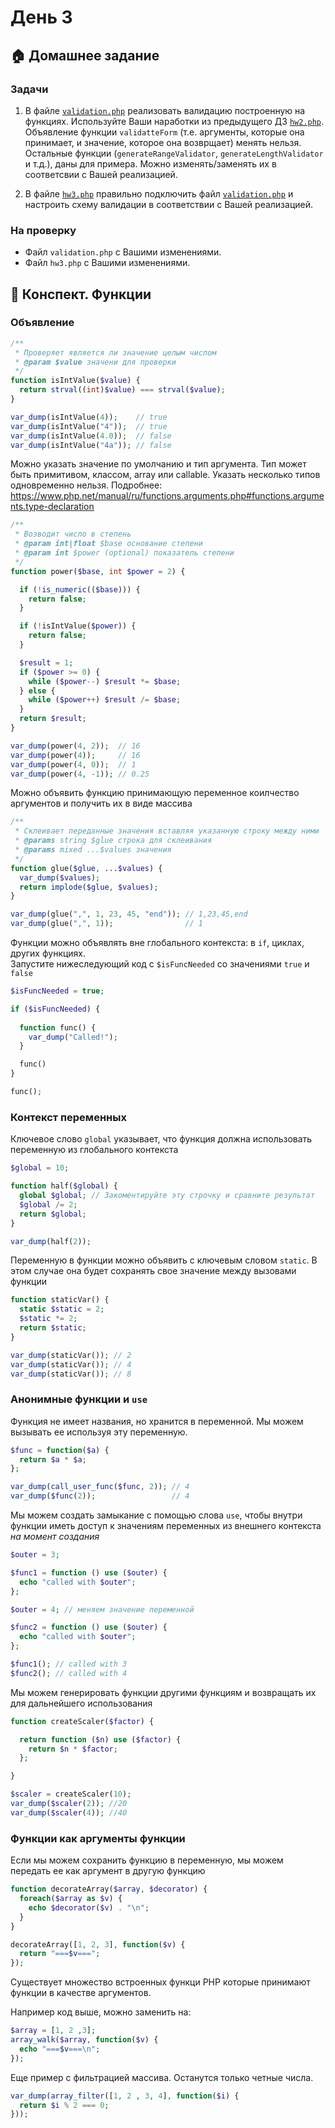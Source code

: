 # День 3

## :house: Домашнее задание

### Задачи

1.  В файле [`validation.php`](./validation.php) реализовать валидацию построенную на функциях. Используйте Ваши наработки из предыдущего ДЗ [`hw2.php`](../day-2/hw2.php).  
Объявление функции `validatteForm` (т.е. аргументы, которые она принимает, и значение, которое она возврщает) менять нельзя. Остальные функции (`generateRangeValidator`, `generateLengthValidator` и т.д.), даны для примера. Можно изменять/заменять их в соответсвии с Вашей реализацией. 

1. В файле [`hw3.php`](./hw3.php) правильно подключить файл [`validation.php`](./validation.php) и настроить схему валидации в соответствии с Вашей реализацией. 

### На проверку
- Файл `validation.php` c Вашими изменениями.
- Файл `hw3.php` c Вашими изменениями.

## :scroll: Конспект. Функции

### Объявление

```PHP
/**
 * Проверяет является ли значение целым числом
 * @param $value значени для проверки
 */
function isIntValue($value) {
  return strval((int)$value) === strval($value);
}

var_dump(isIntValue(4));    // true
var_dump(isIntValue("4"));  // true
var_dump(isIntValue(4.0));  // false
var_dump(isIntValue("4a")); // false 
```

Можно указать значение по умолчанию и тип аргумента.
Тип может быть примитивом, классом, array или callable. Указать несколько типов одновременно нельзя. Подробнее: https://www.php.net/manual/ru/functions.arguments.php#functions.arguments.type-declaration

```PHP
/**
 * Возводит число в степень
 * @param int|float $base основание степени
 * @param int $power (optional) показатель степени
 */
function power($base, int $power = 2) {

  if (!is_numeric(($base))) {
    return false;
  }

  if (!isIntValue($power)) {
    return false;
  }

  $result = 1;
  if ($power >= 0) {
    while ($power--) $result *= $base;
  } else {
    while ($power++) $result /= $base;
  } 
  return $result;
}

var_dump(power(4, 2));  // 16 
var_dump(power(4));     // 16
var_dump(power(4, 0));  // 1 
var_dump(power(4, -1)); // 0.25 
```

Можно объявить функцию принимающую переменное коилчество аргументов и получить их в виде массива

```PHP
/**
 * Склеивает переданные значения вставляя указанную строку между ними
 * @params string $glue строка для склеивания 
 * @params mixed ...$values значения
 */
function glue($glue, ...$values) {
  var_dump($values);
  return implode($glue, $values);
}

var_dump(glue(",", 1, 23, 45, "end")); // 1,23,45,end
var_dump(glue(",", 1));                // 1
```

Функции можно объявлять вне глобального контекста: в `if`, циклах, других функциях.  
Запустите нижеследующий код с `$isFuncNeeded` cо значениями `true` и `false`

```PHP
$isFuncNeeded = true;

if ($isFuncNeeded) {
  
  function func() {
    var_dump("Called!");
  }

  func()
}

func();
```

### Контекст переменных

Ключевое слово `global` указывает, что функция должна использовать переменную из глобального контекста

```PHP
$global = 10;

function half($global) {
  global $global; // Закоментируйте эту строчку и сравните результат
  $global /= 2;
  return $global;
}

var_dump(half(2));
```

Переменную в функции можно объявить с ключевым словом `static`. В этом случае она будет сохранять свое значение между вызовами функции

```PHP
function staticVar() {
  static $static = 2;
  $static *= 2;
  return $static;
}

var_dump(staticVar()); // 2
var_dump(staticVar()); // 4
var_dump(staticVar()); // 8
```

### Анонимные функции и `use`

Функция не имеет названия, но хранится в переменной. Мы можем вызывать ее используя эту переменную.

```PHP
$func = function($a) { 
  return $a * $a; 
};

var_dump(call_user_func($func, 2)); // 4
var_dump($func(2));                 // 4
```

Мы можем создать замыкание с помощью слова `use`, чтобы внутри функции иметь доступ к значениям переменных из внешнего контекста *на момент создания*

```PHP
$outer = 3;

$func1 = function () use ($outer) {
  echo "called with $outer";
};

$outer = 4; // меняем значение переменной

$func2 = function () use ($outer) {
  echo "called with $outer";
};

$func1(); // called with 3
$func2(); // called with 4
```

Мы можем генерировать функции другими функциям и возвращать их для дальнейшего использования

```PHP
function createScaler($factor) {

  return function ($n) use ($factor) {
    return $n * $factor;
  };

}

$scaler = createScaler(10);
var_dump($scaler(2)); //20
var_dump($scaler(4)); //40
```

### Функции как аргументы функции

Если мы можем сохранить функцию в переменную, мы можем передать ее как аргумент в другую функцию

```PHP
function decorateArray($array, $decorator) {
  foreach($array as $v) {
    echo $decorator($v) . "\n"; 
  }
}

decorateArray([1, 2, 3], function($v) {
  return "===$v===";
});
```

Существует множество встроенных функци PHP которые принимают функции в качестве аргументов.

Например код выше, можно заменить на: 

```PHP
$array = [1, 2 ,3];
array_walk($array, function($v) {
  echo "===$v===\n";
});
```

Еще пример с фильтрацией массива. Останутся только четные числа.
```PHP
var_dump(array_filter([1, 2 , 3, 4], function($i) {
  return $i % 2 === 0;
}));
```